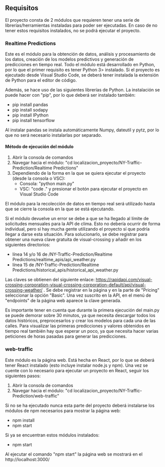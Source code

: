 ## Requisitos

El proyecto consta de 2 módulos que requieren tener una serie de librerías/herramientas instaladas para poder ser ejecutadas. En caso de no tener estos requisitos instalados, no se podrá ejecutar el proyecto.

### Realtime Predictions

Este es el módulo para la obtención de datos, análisis y procesamiento de los datos, creación de los modelos predictivos y generación de predicciones en tiempo real. Todo el módulo está desarrollado en Python, por lo que el primer requisito es tener Python 3> instalado. Si el proyecto es ejecutado desde Visual Studio Code, se deberá tener instalada la extensión de Python para el editor de código. 

Además, se hace uso de las siguientes librerías de Python. La instalación se puede hacer con "pip", por lo que deberá ser instalado también:
- pip install pandas 
- pip install sodapy
- pip install IPython
- pip install tensorflow

Al instalar pandas se instala automáticamente Numpy, dateutil y pytz, por lo que no será necesario instalarlas por separado.

#### Método de ejecución del módulo

1. Abrir la consola de comandos
2. Navegar hacia el módulo: "cd localizacion_proyecto/NY-Traffic-Prediction/Realtime Predictions"
3. Dependiendo de la forma en la que se quiera ejecutar el proyecto (desde la consola o VSC):
   - Consola: "python main.py"
   - VSC: "code ." y presionar el botón para ejecutar el proyecto en Visual Studio Code

El módulo para la recolección de datos en tiempo real será utilizado hasta que se cierre la consola en la que se está ejecutando.

Si el módulo devuelve un error se debe a que se ha llegado al límite de solicitudes mensuales para la API de clima. Esto no debería ocurrir de forma individual, pero si hay mucha gente utilizando el proyecto sí que podría llegar a darse esta situación. Para solucionarlo, se debe registrar para obtener una nueva clave gratuita de visual-crossing y añadir en los siguientes directorios:

- línea 14 y/o 16 de /NY-Traffic-Prediction/Realtime Predictions/realtime_apis/api_weather.py
- línea 15 de /NY-Traffic-Prediction/Realtime Predictions/historical_apis/historical_api_weather.py

Las claves se obtienen del siguiente enlace: https://rapidapi.com/visual-crossing-corporation-visual-crossing-corporation-default/api/visual-crossing-weather/ . Se debe registrar en la página y en la parte de "Pricing" seleccionar la opción "Basic". Una vez suscrito en la API, en el menú de "endpoints" de la página web aparece la clave generada.

Es importante tener en cuenta que durante la primera ejecución del main.py se puede demorar sobre 30 minutos, ya que necesita descargar todos los datos históricos, preprocesarlos y crear los modelos para cada una de las calles. Para visualizar las primeras predicciones y valores obtenidos en tiempo real también hay que esperar un poco, ya que necesita hacer varias peticiones de horas pasadas para generar las predicciones.

### web-traffic

Este módulo es la página web. Está hecha en React, por lo que se deberá tener React instalado (esto incluye instalar node.js y npm). Una vez se cuente con lo necesario para ejecutar un proyecto en React, seguir los siguientes pasos:

1. Abrir la consola de comandos
2. Navegar hacia el módulo: "cd localizacion_proyecto/NY-Traffic-Prediction/web-traffic"

Si no se ha ejecutado nunca esta parte del proyecto deberá instalarse los módulos de npm necesarios para mostrar la página web: 
- npm install
- npm start

Si ya se encuentran estos módulos instalados:
- npm start

Al ejecutar el comando "npm start" la página web se mostrará en el http://localhost:3000/
